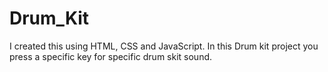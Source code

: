 # Drum_Kit
I created this using HTML, CSS and JavaScript. In this Drum kit project you press a specific key for specific drum skit sound.
